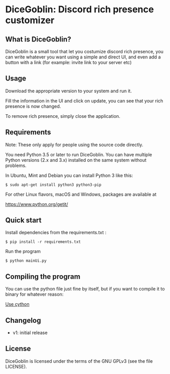 # DiceGoblin: Discord rich presence customizer

## What is DiceGoblin?

DiceGoblin is a small tool that let you costumize discord rich presence, you can write whatever you want using a simple and direct UI, and even add a button with a link (for example: invite link to your server etc)

## Usage

Download the appropriate version to your system and run it.

Fill the information in the UI and click on update, you can see that your rich presence is now changed.

To remove rich presence, simply close the application.

## Requirements

Note: These only apply for people using the source code directly.

You need Python 3.5 or later to run DiceGoblin. You can have multiple Python
versions (2.x and 3.x) installed on the same system without problems.

In Ubuntu, Mint and Debian you can install Python 3 like this:

    $ sudo apt-get install python3 python3-pip

For other Linux flavors, macOS and Windows, packages are available at

https://www.python.org/getit/

## Quick start

Install dependencies from the requirements.txt :

    $ pip install -r requirements.txt

Run the program

    $ python mainUi.py

## Compiling the program

You can use the python file just fine by itself, but if you want to compile it to binary for whatever reason:

[Use cython](https://blog.heyday.xyz/quickly-compile-python-in-c-using-cython-65a739937abd)

## Changelog

- v1: initial release

## License

DiceGoblin is licensed under the terms of the GNU GPLv3 (see the file
LICENSE).
